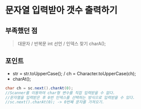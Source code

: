 # 문자열 입력받아 갯수 출력하기

## 부족했던 점

>대문자 / 반복문 int 선언 / 인덱스 찾기 charA();

## 포인트

- str = str.toUpperCase(); / ch = Character.toUpperCase(ch);
- charAt();

```java
char ch = sc.next().charAt(0);
//Scanner를 이용하여 char형 변수를 직접 입력받을 수 없다.
//문자열을 입력받은 후 0번 인덱스를 선택하는 방식으로 입력받을 수 있다.
//sc.next().charAt(0); -> 0번째 문자를 가져오기.
```
